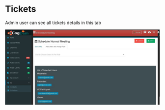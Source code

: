 # Tickets

Admin user can see all tickets details in this tab

![](../../.gitbook/assets/image%20%2871%29.png)

